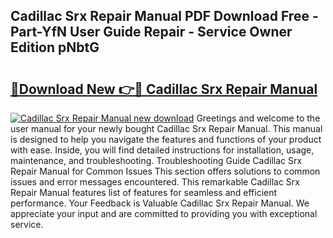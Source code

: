 ## Cadillac Srx Repair Manual PDF Download Free - Part-YfN User Guide Repair - Service Owner Edition pNbtG

# <h2><a href="http://bc36856.oget.top/?id=Cadillac+Srx+Repair+Manual">🔗Download New 👉🔴 Cadillac Srx Repair Manual</a></h2>

[![Cadillac Srx Repair Manual new download](https://i.imgur.com/5g1atiW.png)](http://bc36856.oget.top/?id=Cadillac+Srx+Repair+Manual)
Greetings and welcome to the user manual for your newly bought Cadillac Srx Repair Manual. This manual is designed to help you navigate the features and functions of your product with ease. Inside, you will find detailed instructions for installation, usage, maintenance, and troubleshooting. Troubleshooting Guide Cadillac Srx Repair Manual for Common Issues This section offers solutions to common issues and error messages encountered. This remarkable Cadillac Srx Repair Manual features list of features for seamless and efficient performance. Your Feedback is Valuable Cadillac Srx Repair Manual. We appreciate your input and are committed to providing you with exceptional service.
